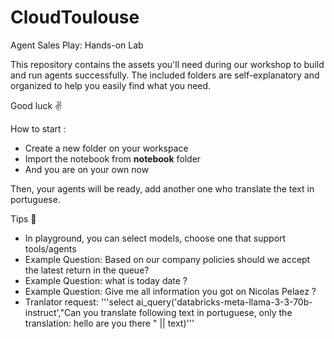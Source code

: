 # CloudToulouse
Agent Sales Play: Hands-on Lab

This repository contains the assets you'll need during our workshop to build and run agents successfully.
The included folders are self-explanatory and organized to help you easily find what you need.

Good luck ✌️

How to start :
 - Create a new folder on your workspace
 - Import the notebook from **notebook** folder
 - And you are on your own now

Then, your agents will be ready, add another one who translate the text in portuguese.

Tips 🤝
 - In playground, you can select models, choose one that support tools/agents
 - Example Question: Based on our company policies should we accept the latest return in the queue?
 - Example Question: what is today date ?
 - Example Question: Give me all information you got on Nicolas Pelaez ?
 - Tranlator request: '''select ai_query('databricks-meta-llama-3-3-70b-instruct',"Can you translate following text in portuguese, only the translation: hello are you there "  || text)'''

